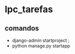 # lpc_tarefas

## comandos
- django-admin startproject <projeto>;
- python manage.py startapp <app>
